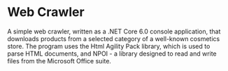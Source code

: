 # Web Crawler
A simple web crawler, written as a .NET Core 6.0 console application, that downloads products from a selected category of a well-known cosmetics store. 
The program uses the Html Agility Pack library, which is used to parse HTML documents, and NPOI - a library designed to read and write files from the Microsoft Office suite.
